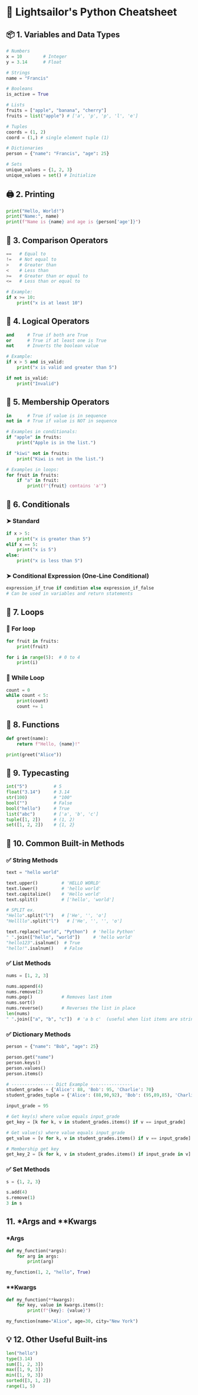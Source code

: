 # 🐍 Lightsailor's Python Cheatsheet

## 📦 1. Variables and Data Types

```py
# Numbers
x = 10        # Integer
y = 3.14      # Float

# Strings
name = "Francis"

# Booleans
is_active = True

# Lists
fruits = ["apple", "banana", "cherry"]
fruits = list("apple") # ['a', 'p', 'p', 'l', 'e']

# Tuples
coords = (1, 2)
coord = (1,) # single element tuple (1)

# Dictionaries
person = {"name": "Francis", "age": 25}

# Sets
unique_values = {1, 2, 3}
unique_values = set() # Initialize
```

## 🖨️ 2. Printing

```py
print("Hello, World!")
print("Name:", name)
print(f"Name is {name} and age is {person['age']}")
```

## 🧮 3. Comparison Operators

```py
==   # Equal to
!=   # Not equal to
>    # Greater than
<    # Less than
>=   # Greater than or equal to
<=   # Less than or equal to

# Example:
if x >= 10:
    print("x is at least 10")
```

## 🔀 4. Logical Operators

```py
and     # True if both are True
or      # True if at least one is True
not     # Inverts the boolean value

# Example:
if x > 5 and is_valid:
    print("x is valid and greater than 5")

if not is_valid:
    print("Invalid")
```

## 🔎 5. Membership Operators

```py
in      # True if value is in sequence
not in  # True if value is NOT in sequence

# Examples in conditionals:
if "apple" in fruits:
    print("Apple is in the list.")

if "kiwi" not in fruits:
    print("Kiwi is not in the list.")

# Examples in loops:
for fruit in fruits:
    if "a" in fruit:
        print(f"{fruit} contains 'a'")
```

## 🧾 6. Conditionals

### ➤ Standard

```py
if x > 5:
    print("x is greater than 5")
elif x == 5:
    print("x is 5")
else:
    print("x is less than 5")
```

### ➤ Conditional Expression (One-Line Conditional)

```py
expression_if_true if condition else expression_if_false
# Can be used in variables and return statements
```

## 🔁 7. Loops

### 🔁 For loop

```py
for fruit in fruits:
    print(fruit)

for i in range(5):  # 0 to 4
    print(i)
```

### 🔁 While Loop

```py
count = 0
while count < 5:
    print(count)
    count += 1
```

## 🧰 8. Functions

```py
def greet(name):
    return f"Hello, {name}!"

print(greet("Alice"))
```

## 🔄 9. Typecasting

```py
int("5")          # 5
float("3.14")     # 3.14
str(100)          # "100"
bool("")          # False
bool("hello")     # True
list("abc")       # ['a', 'b', 'c']
tuple([1, 2])     # (1, 2)
set([1, 2, 2])    # {1, 2}
```

## 🔧 10. Common Built-in Methods

### ✅ String Methods

```py
text = "hello world"

text.upper()         # 'HELLO WORLD'
text.lower()         # 'hello world'
text.capitalize()    # 'Hello world'
text.split()         # ['hello', 'world']

# SPLIT ex.
"Hello".split("l")   # ['He', '', 'o']
"Hellllo".split("l")   # ['He', '', '', 'o']

text.replace("world", "Python")  # 'hello Python'
" ".join(["hello", "world"])     # 'hello world'
"hello123".isalnum()  # True
"hello!".isalnum()    # False
```

### ✅ List Methods

```py
nums = [1, 2, 3]

nums.append(4)
nums.remove(2)
nums.pop()           # Removes last item
nums.sort()
nums.reverse()       # Reverses the list in place
len(nums)
" ".join(["a", "b", "c"])  # 'a b c'  (useful when list items are strings)
```

### ✅ Dictionary Methods

```py
person = {"name": "Bob", "age": 25}

person.get("name")
person.keys()
person.values()
person.items()

# ---------------- Dict Example ----------------
student_grades = {'Alice': 88, 'Bob': 95, 'Charlie': 70}
student_grades_tuple = {'Alice': (88,90,92), 'Bob': (95,89,85), 'Charlie': (70, 90, 80)}

input_grade = 95

# Get key(s) where value equals input_grade
get_key = [k for k, v in student_grades.items() if v == input_grade] 

# Get value(s) where value equals input_grade
get_value = [v for k, v in student_grades.items() if v == input_grade]

# Membership get key
get_key_2 = [k for k, v in student_grades.items() if input_grade in v] 


```

### ✅ Set Methods

```py
s = {1, 2, 3}

s.add(4)
s.remove(1)
3 in s
```

## 11. *Args and **Kwargs

### *Args

```py
def my_function(*args):
    for arg in args:
        print(arg)

my_function(1, 2, "hello", True)

```

### **Kwargs

```py
def my_function(**kwargs):
    for key, value in kwargs.items():
        print(f"{key}: {value}")

my_function(name="Alice", age=30, city="New York")
```

## 💡 12. Other Useful Built-ins

```py
len("hello")
type(3.14)
sum([1, 2, 3])
max([1, 9, 3])
min([1, 9, 3])
sorted([3, 1, 2])
range(1, 5)
```
